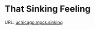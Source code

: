 # That Sinking Feeling
URL: [uchicago.mpcs.sinking](https://uchicago.kattis.com/problems/uchicago.mpcs.sinking)